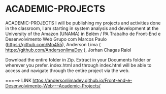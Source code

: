 # ACADEMIC-PROJECTS
ACADEMIC-PROJECTS I will be publishing my projects and activities done in the classroom, I am starting in system analysis and development at the University of the Amazon (UNAMA) in Belém / PA  Trabalho de Front-End e Desenvolvimento Web Grupo com Marcos Paulo (https://github.com/Mp455), Anderson Lima ( https://github.com/AndersonlimaDev ), Jorhan Chagas Raiol 

Download the entire folder in Zip. Extract in your Documents folder or wherever you prefer. index.html and through index.html will be able to access and navigate through the entire project via the web.


=====> LINK  https://andersonlimadev.github.io/Front-end-e-Desenvolvimento-Web---Academic-Projects/
